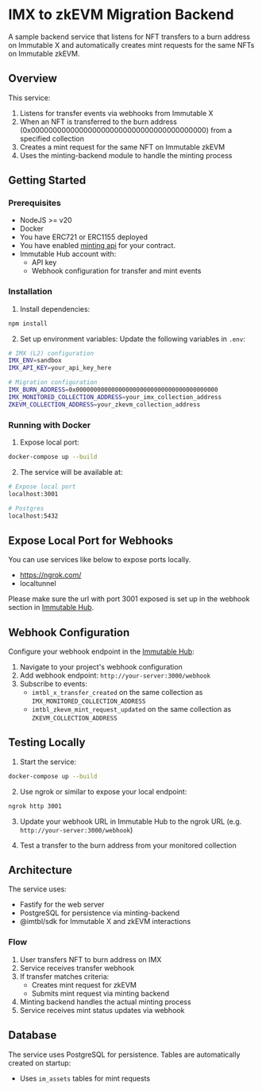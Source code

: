 # IMX to zkEVM Migration Backend

A sample backend service that listens for NFT transfers to a burn address on Immutable X and automatically creates mint requests for the same NFTs on Immutable zkEVM.

## Overview

This service:
1. Listens for transfer events via webhooks from Immutable X
2. When an NFT is transferred to the burn address (0x0000000000000000000000000000000000000000) from a specified collection
3. Creates a mint request for the same NFT on Immutable zkEVM
4. Uses the minting-backend module to handle the minting process

## Getting Started

### Prerequisites

- NodeJS >= v20
- Docker
- You have ERC721 or ERC1155 deployed
- You have enabled [minting api](https://docs.immutable.com/docs/zkEVM/products/minting/minting-api#minting-api-prerequisites) for your contract.
- Immutable Hub account with:
  - API key
  - Webhook configuration for transfer and mint events

### Installation

1. Install dependencies:
```bash
npm install
```

2. Set up environment variables:
Update the following variables in `.env`:
```bash
# IMX (L2) configuration
IMX_ENV=sandbox
IMX_API_KEY=your_api_key_here

# Migration configuration
IMX_BURN_ADDRESS=0x0000000000000000000000000000000000000000
IMX_MONITORED_COLLECTION_ADDRESS=your_imx_collection_address
ZKEVM_COLLECTION_ADDRESS=your_zkevm_collection_address
```

### Running with Docker

1. Expose local port:
```bash
docker-compose up --build
```

2. The service will be available at:
```bash
# Expose local port
localhost:3001

# Postgres
localhost:5432
```
## Expose Local Port for Webhooks

You can use services like below to expose ports locally.

- https://ngrok.com/
- localtunnel

Please make sure the url with port 3001 exposed is set up in the webhook section in [Immutable Hub](hub.immmutable.com).

## Webhook Configuration

Configure your webhook endpoint in the [Immutable Hub](https://hub.immutable.com):

1. Navigate to your project's webhook configuration
2. Add webhook endpoint: `http://your-server:3000/webhook`
3. Subscribe to events:
   - `imtbl_x_transfer_created` on the same collection as `IMX_MONITORED_COLLECTION_ADDRESS`
   - `imtbl_zkevm_mint_request_updated` on the same collection as `ZKEVM_COLLECTION_ADDRESS`

## Testing Locally

1. Start the service:
```bash
docker-compose up --build
```

2. Use ngrok or similar to expose your local endpoint:
```bash
ngrok http 3001
```

3. Update your webhook URL in Immutable Hub to the ngrok URL (e.g. `http://your-server:3000/webhook`)

4. Test a transfer to the burn address from your monitored collection

## Architecture

The service uses:
- Fastify for the web server
- PostgreSQL for persistence via minting-backend
- @imtbl/sdk for Immutable X and zkEVM interactions

### Flow

1. User transfers NFT to burn address on IMX
2. Service receives transfer webhook
3. If transfer matches criteria:
   - Creates mint request for zkEVM
   - Submits mint request via minting backend
4. Minting backend handles the actual minting process
5. Service receives mint status updates via webhook

## Database

The service uses PostgreSQL for persistence. Tables are automatically created on startup:
- Uses `im_assets` tables for mint requests
